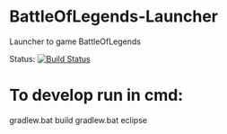 BattleOfLegends-Launcher
========================

Launcher to game BattleOfLegends

Status: [![Build Status](http://jenkins.grm-dev.pl/job/BattleOfLegends-Launcher/badge/icon)](http://jenkins.grm-dev.pl/job/BattleOfLegends-Launcher/)

To develop run in cmd:
====
gradlew.bat build
gradlew.bat eclipse
